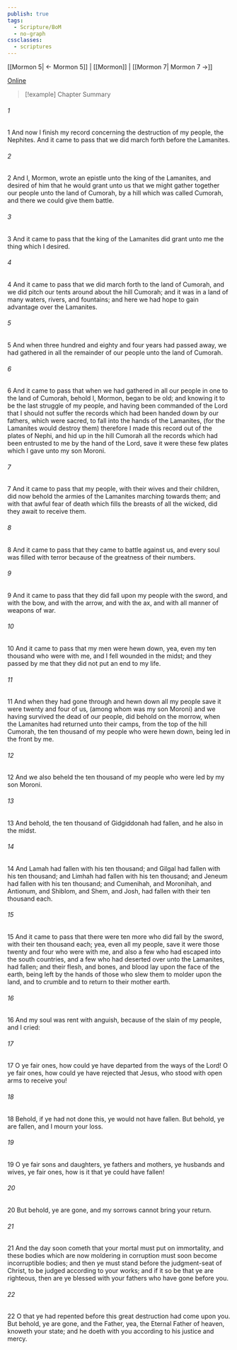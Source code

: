 ```yaml
---
publish: true
tags:
  - Scripture/BoM
  - no-graph
cssclasses:
  - scriptures
---
```

[[Mormon 5| ← Mormon 5]] | [[Mormon]] | [[Mormon 7| Mormon 7 →]]

[Online](https://churchofjesuschrist.org/study/scriptures/bofm/morm/6?lang=eng)

>[!example] Chapter Summary
>
###### 1
1 And now I finish my record concerning the destruction of my people, the Nephites. And it came to pass that we did march forth before the Lamanites.
###### 2
2 And I, Mormon, wrote an epistle unto the king of the Lamanites, and desired of him that he would grant unto us that we might gather together our people unto the land of Cumorah, by a hill which was called Cumorah, and there we could give them battle.
###### 3
3 And it came to pass that the king of the Lamanites did grant unto me the thing which I desired.
###### 4
4 And it came to pass that we did march forth to the land of Cumorah, and we did pitch our tents around about the hill Cumorah; and it was in a land of many waters, rivers, and fountains; and here we had hope to gain advantage over the Lamanites.
###### 5
5 And when three hundred and eighty and four years had passed away, we had gathered in all the remainder of our people unto the land of Cumorah.
###### 6
6 And it came to pass that when we had gathered in all our people in one to the land of Cumorah, behold I, Mormon, began to be old; and knowing it to be the last struggle of my people, and having been commanded of the Lord that I should not suffer the records which had been handed down by our fathers, which were sacred, to fall into the hands of the Lamanites, (for the Lamanites would destroy them) therefore I made this record out of the plates of Nephi, and hid up in the hill Cumorah all the records which had been entrusted to me by the hand of the Lord, save it were these few plates which I gave unto my son Moroni.
###### 7
7 And it came to pass that my people, with their wives and their children, did now behold the armies of the Lamanites marching towards them; and with that awful fear of death which fills the breasts of all the wicked, did they await to receive them.
###### 8
8 And it came to pass that they came to battle against us, and every soul was filled with terror because of the greatness of their numbers.
###### 9
9 And it came to pass that they did fall upon my people with the sword, and with the bow, and with the arrow, and with the ax, and with all manner of weapons of war.
###### 10
10 And it came to pass that my men were hewn down, yea, even my ten thousand who were with me, and I fell wounded in the midst; and they passed by me that they did not put an end to my life.
###### 11
11 And when they had gone through and hewn down all my people save it were twenty and four of us, (among whom was my son Moroni) and we having survived the dead of our people, did behold on the morrow, when the Lamanites had returned unto their camps, from the top of the hill Cumorah, the ten thousand of my people who were hewn down, being led in the front by me.
###### 12
12 And we also beheld the ten thousand of my people who were led by my son Moroni.
###### 13
13 And behold, the ten thousand of Gidgiddonah had fallen, and he also in the midst.
###### 14
14 And Lamah had fallen with his ten thousand; and Gilgal had fallen with his ten thousand; and Limhah had fallen with his ten thousand; and Jeneum had fallen with his ten thousand; and Cumenihah, and Moronihah, and Antionum, and Shiblom, and Shem, and Josh, had fallen with their ten thousand each.
###### 15
15 And it came to pass that there were ten more who did fall by the sword, with their ten thousand each; yea, even all my people, save it were those twenty and four who were with me, and also a few who had escaped into the south countries, and a few who had deserted over unto the Lamanites, had fallen; and their flesh, and bones, and blood lay upon the face of the earth, being left by the hands of those who slew them to molder upon the land, and to crumble and to return to their mother earth.
###### 16
16 And my soul was rent with anguish, because of the slain of my people, and I cried:
###### 17
17 O ye fair ones, how could ye have departed from the ways of the Lord! O ye fair ones, how could ye have rejected that Jesus, who stood with open arms to receive you!
###### 18
18 Behold, if ye had not done this, ye would not have fallen. But behold, ye are fallen, and I mourn your loss.
###### 19
19 O ye fair sons and daughters, ye fathers and mothers, ye husbands and wives, ye fair ones, how is it that ye could have fallen!
###### 20
20 But behold, ye are gone, and my sorrows cannot bring your return.
###### 21
21 And the day soon cometh that your mortal must put on immortality, and these bodies which are now moldering in corruption must soon become incorruptible bodies; and then ye must stand before the judgment-seat of Christ, to be judged according to your works; and if it so be that ye are righteous, then are ye blessed with your fathers who have gone before you.
###### 22
22 O that ye had repented before this great destruction had come upon you. But behold, ye are gone, and the Father, yea, the Eternal Father of heaven, knoweth your state; and he doeth with you according to his justice and mercy.



